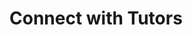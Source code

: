 <!DOCTYPE html>
<html>
   <head>
      <style>
         body {
            background-image: url("aesthetic-space-tumblr-imagem-de-fundo-de-computador-macbook-papel-de-parede-papel-de-parede-do-notebook.png");
         }
      </style>
   </head>

   <body>
      <h1>Connect with Tutors</h1>
   </body>
</html>
